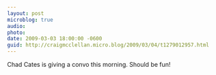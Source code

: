 ```yaml
---
layout: post
microblog: true
audio: 
photo: 
date: 2009-03-03 18:00:00 -0600
guid: http://craigmcclellan.micro.blog/2009/03/04/t1279012957.html
---
```

Chad Cates is giving a convo this morning. Should be fun!
